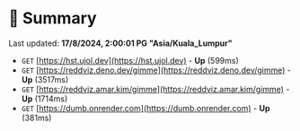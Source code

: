 # 📖 Summary
Last updated: **17/8/2024, 2:00:01 PG "Asia/Kuala_Lumpur"**

- `GET` [https://hst.ujol.dev](https://hst.ujol.dev) - **Up** (599ms)
- `GET` [https://reddviz.deno.dev/gimme](https://reddviz.deno.dev/gimme) - **Up** (3517ms)
- `GET` [https://reddviz.amar.kim/gimme](https://reddviz.amar.kim/gimme) - **Up** (1714ms)
- `GET` [https://dumb.onrender.com](https://dumb.onrender.com) - **Up** (381ms)
